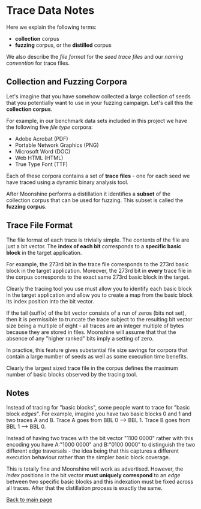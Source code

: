 # Trace Data Notes

Here we explain the following terms:

* **collection** corpus
* **fuzzing** corpus, or the **distilled** corpus

We also describe the _file format_ for the _seed trace files_ and our  _naming
convention_ for trace files.

## Collection and Fuzzing Corpora

Let's imagine that you have somehow collected a large collection of seeds that
you  potentially want to use in your fuzzing campaign. Let's call this the
**collection corpus**.

For example, in our benchmark data sets included in this project we have the
following five _file type_ corpora:

* Adobe Acrobat (PDF)
* Portable Network Graphics (PNG)
* Microsoft Word (DOC)
* Web HTML (HTML)
* True Type Font (TTF)

Each of these corpora contains a set of **trace files** - one for each seed we
have traced using a dynamic binary analysis tool.

After Moonshine performs a distillation it identifies a __subset__ of the
collection corpus that can be used for fuzzing. This subset is called the
**fuzzing corpus**.

## Trace File Format

The file format of each trace is trivially simple. The contents of the file are
just a bit vector. The **index of each bit** corresponds to a **specific basic
block** in the target application.

For example, the 273rd bit in the trace file corresponds to the 273rd basic
block in the target application. Moreover, the 273rd bit in **every** trace
file in the corpus corresponds to the exact same 273rd basic block in the
target.

Clearly the tracing tool you use must allow you to identify each basic block in
the target application and allow you to create a map from the basic block its
index position into the bit vector.

If the tail (suffix) of the bit vector consists of a run of zeros (bits not
set), then it is permissible to truncate the trace subject to the resulting bit
vector size being a multiple of eight - all traces are an integer multiple of
bytes because they are stored in files. Moonshine will assume that that the
absence of any "higher ranked" bits imply a setting of zero.

In practice, this feature gives substantial file size savings for corpora that
contain a large number of seeds as well as some execution time benefits.

Clearly the largest sized trace file in the corpus defines the maximum number
of basic blocks observed by the tracing tool.

## Notes

Instead of tracing for "basic blocks", some people want to trace for "basic
block _edges_". For example, imagine you have two basic blocks 0 and 1 and two
traces A and B. Trace A goes from BBL 0 --> BBL 1. Trace B goes from BBL 1 -->
BBL 0.

Instead of having two traces with the bit vector "1100 0000" rather with this
encoding you have A:"1000 0000" and B:"0100 0000" to distinguish the two
different edge traversals - the idea being that this captures a different
execution behaviour rather than the simpler basic block coverage.

This is totally fine and Moonshine will work as advertised. However, the
_index_ positions in the bit vector **must uniquely correspond** to an _edge_
between two specific basic blocks and this indexation must be fixed across all
traces. After that the  distillation process is exactly the same.

[Back to main page](README.md)
